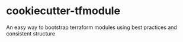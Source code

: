 # cookiecutter-tfmodule
An easy way to bootstrap terraform modules using best practices and consistent structure
